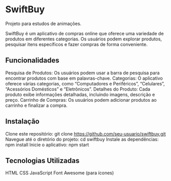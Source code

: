# SwiftBuy
Projeto para estudos de animações.

SwiftBuy é um aplicativo de compras online que oferece uma variedade de produtos em diferentes categorias. Os usuários podem explorar produtos, pesquisar itens específicos e fazer compras de forma conveniente.

## Funcionalidades

Pesquisa de Produtos: Os usuários podem usar a barra de pesquisa para encontrar produtos com base em palavras-chave.
Categorias: O aplicativo oferece várias categorias, como “Computadores e Periféricos”, “Celulares”, “Acessórios Domésticos” e “Eletrônicos”.
Detalhes do Produto: Cada produto exibe informações detalhadas, incluindo imagens, descrição e preço.
Carrinho de Compras: Os usuários podem adicionar produtos ao carrinho e finalizar a compra.

## Instalação
Clone este repositório: git clone https://github.com/seu-usuario/swiftbuy.git
Navegue até o diretório do projeto: cd swiftbuy
Instale as dependências: npm install
Inicie o aplicativo: npm start

## Tecnologias Utilizadas
HTML
CSS 
JavaScript
Font Awesome (para ícones)
